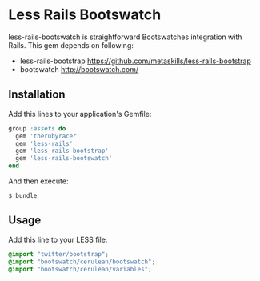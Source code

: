 # Less Rails Bootswatch

less-rails-bootswatch is straightforward Bootswatches integration with Rails.
This gem depends on following:

* less-rails-bootstrap https://github.com/metaskills/less-rails-bootstrap
* bootswatch http://bootswatch.com/

## Installation

Add this lines to your application's Gemfile:

```ruby
group :assets do
  gem 'therubyracer'
  gem 'less-rails'
  gem 'less-rails-bootstrap'
  gem 'less-rails-bootswatch'
end
```

And then execute:

```
$ bundle
```

## Usage

Add this line to your LESS file:

```css
@import "twitter/bootstrap";
@import "bootswatch/cerulean/bootswatch";
@import "bootswatch/cerulean/variables";
```
